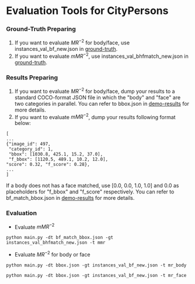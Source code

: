 Evaluation Tools for CityPersons
===

### Ground-Truth Preparing
1. If you want to evaluate $MR^{-2}$ for body/face, use instances_val_bf_new.json in [ground-truth](https://drive.google.com/drive/folders/12ypJ8gB7v4T1_blYraGslCRK9hXuNGBP).
2. If you want to evaluate $mMR^{-2}$, use instances_val_bhfmatch_new.json in [ground-truth](https://drive.google.com/drive/folders/12ypJ8gB7v4T1_blYraGslCRK9hXuNGBP).

### Results Preparing
1. If you want to evaluate $MR^{-2}$ for body/face, dump your results to a standard COCO-format JSON file in which the "body" and "face" are two categories in parallel. You can refer to bbox.json in [demo-results](https://drive.google.com/drive/folders/1ojzw7k729qQ-qf1N_Ngc5T91iAPS75i5) for more details.
2. If you want to evaluate $mMR^{-2}$, dump your results following format below:
```shell
[
...
{"image_id": 497, 
 "category_id": 1, 
 "bbox": [1030.8, 425.1, 15.2, 37.0], 
 "f_bbox": [1120.5, 489.1, 10.2, 12.0], 
"score": 0.32, "f_score": 0.28},
...
]
```
If a body does not has a face matched, use [0.0, 0.0, 1.0, 1.0] and 0.0 as placeholders for "f_bbox" and "f_score" respectively.
You can refer to bf_match_bbox.json in [demo-results](https://drive.google.com/drive/folders/1ojzw7k729qQ-qf1N_Ngc5T91iAPS75i5) for more details.

### Evaluation

* Evaluate $mMR^{-2}$

```shell
python main.py -dt bf_match_bbox.json -gt instances_val_bhfmatch_new.json -t mmr
```

* Evaluate $MR^{-2}$ for body or face

```shell
python main.py -dt bbox.json -gt instances_val_bf_new.json -t mr_body
```

```shell
python main.py -dt bbox.json -gt instances_val_bf_new.json -t mr_face
```